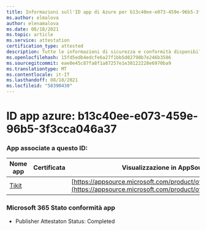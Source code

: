 ```yaml
---
title: Informazioni sull'ID app di Azure per b13c40ee-e073-459e-96b5-3f3cca046a37
ms.author: elmalova
author: elenamalova
ms.date: 08/18/2021
ms.topic: article
ms.service: attestation
certification_type: attested
description: Tutte le informazioni di sicurezza e conformità disponibili per b13c40ee-e073-459e-96b5-3f3cca046a37.
ms.openlocfilehash: 15fd5edb4edcfe6a27f1bb5d02798b7e246b3586
ms.sourcegitcommit: eae0e45c87fa8f1a87257e1e38122228e6970ba9
ms.translationtype: MT
ms.contentlocale: it-IT
ms.lasthandoff: 08/18/2021
ms.locfileid: "58390430"
---
```

# <a name="azure-app-id-b13c40ee-e073-459e-96b5-3f3cca046a37"></a>ID app azure: b13c40ee-e073-459e-96b5-3f3cca046a37


### <a name="apps-associated-with-this-id"></a>App associate a questo ID:
| **Nome app** | **Certificata** | **Visualizzazione in AppSource** |
|--------------|---------------|-----------------------|
| [Tikit](https://docs.microsoft.com/microsoft-365-app-certification/forward/WA200002602) |  | [https://appsource.microsoft.com/product/office/WA200002602](https://appsource.microsoft.com/product/office/WA200002602) |

### <a name="microsoft-365-app-compliance-status"></a>Microsoft 365 Stato conformità app
- Publisher Attestaton Status: Completed
